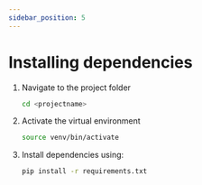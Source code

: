 ```yaml
---
sidebar_position: 5
---
```


# Installing dependencies

1. Navigate to the project folder

    ```bash
    cd <projectname>
    ```


2. Activate the virtual environment

    ```bash
    source venv/bin/activate
    ```
3. Install dependencies using:
    ```bash
    pip install -r requirements.txt
    ```
